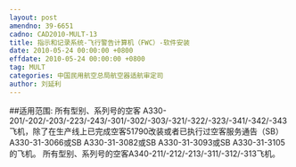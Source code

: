 ```yaml
---
layout: post
amendno: 39-6651
cadno: CAD2010-MULT-13
title: 指示和记录系统-飞行警告计算机（FWC）-软件安装
date: 2010-05-24 00:00:00 +0800
effdate: 2010-05-24 00:00:00 +0800
tag: MULT
categories: 中国民用航空总局航空器适航审定司
author: 刘延利
---
```


##适用范围:
所有型别、系列号的空客 A330-201/-202/-203/-223/-243/-301/-302/-303/-321/-322/-323/-341/-342/-343飞机，除了在生产线上已完成空客51790改装或者已执行过空客服务通告（SB）A330-31-3066或SB A330-31-3082或SB A330-31-3093或SB A330-31-3105的飞机。
所有型别、系列号的空客A340-211/-212/-213/-311/-312/-313飞机。

